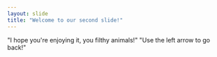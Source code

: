 ```yaml
---
layout: slide
title: "Welcome to our second slide!"
---
```

"I hope you're enjoying it, you filthy animals!"
"Use the left arrow to go back!"
